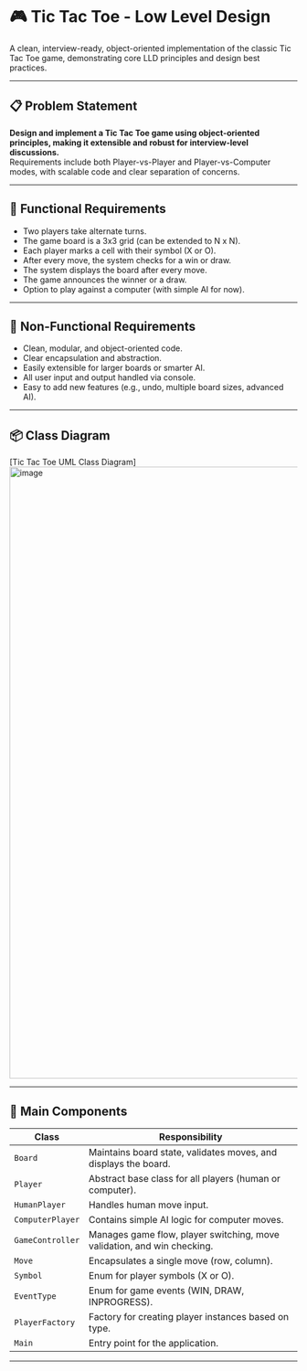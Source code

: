# 🎮 Tic Tac Toe - Low Level Design

A clean, interview-ready, object-oriented implementation of the classic Tic Tac Toe game, demonstrating core LLD principles and design best practices.

---

## 📋 Problem Statement

**Design and implement a Tic Tac Toe game using object-oriented principles, making it extensible and robust for interview-level discussions.**  
Requirements include both Player-vs-Player and Player-vs-Computer modes, with scalable code and clear separation of concerns.

---

## 📝 Functional Requirements

- Two players take alternate turns.
- The game board is a 3x3 grid (can be extended to N x N).
- Each player marks a cell with their symbol (X or O).
- After every move, the system checks for a win or draw.
- The system displays the board after every move.
- The game announces the winner or a draw.
- Option to play against a computer (with simple AI for now).

---

## 🚦 Non-Functional Requirements

- Clean, modular, and object-oriented code.
- Clear encapsulation and abstraction.
- Easily extensible for larger boards or smarter AI.
- All user input and output handled via console.
- Easy to add new features (e.g., undo, multiple board sizes, advanced AI).

---

## 📦 Class Diagram

[Tic Tac Toe UML Class Diagram]
<img width="1071" alt="image" src="https://github.com/user-attachments/assets/3dbfcc45-49f1-47f1-96fa-880fa8f9e387" />


---

## 🧩 Main Components

| Class            | Responsibility                                                             |
|------------------|----------------------------------------------------------------------------|
| `Board`          | Maintains board state, validates moves, and displays the board.            |
| `Player`         | Abstract base class for all players (human or computer).                   |
| `HumanPlayer`    | Handles human move input.                                                  |
| `ComputerPlayer` | Contains simple AI logic for computer moves.                               |
| `GameController` | Manages game flow, player switching, move validation, and win checking.    |
| `Move`           | Encapsulates a single move (row, column).                                  |
| `Symbol`         | Enum for player symbols (X or O).                                          |
| `EventType`      | Enum for game events (WIN, DRAW, INPROGRESS).                              |
| `PlayerFactory`  | Factory for creating player instances based on type.                       |
| `Main`           | Entry point for the application.                                           |

---
